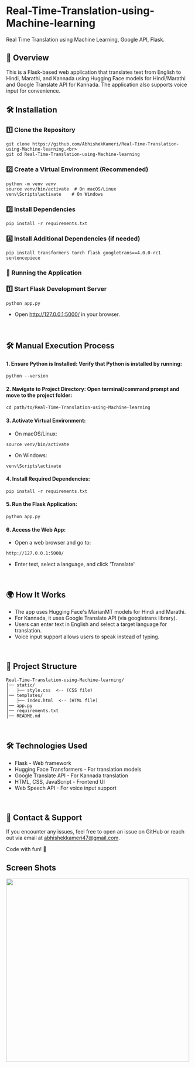 # Real-Time-Translation-using-Machine-learning
Real Time Translation using Machine Learning, Google API, Flask.

<h2>📌 Overview</h2>

This is a Flask-based web application that translates text from English to Hindi, Marathi, and Kannada using Hugging Face models for Hindi/Marathi and Google Translate API for Kannada. The application also supports voice input for convenience.


<h2>🛠️ Installation</h2>

<h3>1️⃣ Clone the Repository</h3>

```
git clone https://github.com/AbhishekKameri/Real-Time-Translation-using-Machine-learning.<br>
git cd Real-Time-Translation-using-Machine-learning
```

<h3>2️⃣ Create a Virtual Environment (Recommended)</h3>

```
python -m venv venv
source venv/bin/activate  # On macOS/Linux
venv\Scripts\activate    # On Windows
```

<h3>3️⃣ Install Dependencies</h3>

```
pip install -r requirements.txt
```

<h3>4️⃣ Install Additional Dependencies (if needed)</h3>

```
pip install transformers torch flask googletrans==4.0.0-rc1 sentencepiece
```

<h3>🚀 Running the Application</h3>

<h3>1️⃣ Start Flask Development Server</h3>

```
python app.py
```
* Open http://127.0.0.1:5000/ in your browser.<br><br><br>
  



<h2>🛠️ Manual Execution Process</h2>

<h4>1. Ensure Python is Installed: Verify that Python is installed by running:</h4>

```
python --version
```

<h4>2. Navigate to Project Directory: Open terminal/command prompt and move to the project folder:</h4>

```
cd path/to/Real-Time-Translation-using-Machine-learning
```

<h4>3. Activate Virtual Environment:</h4>

* On macOS/Linux:


```
source venv/bin/activate
```

* On Windows:
```
venv\Scripts\activate
```

<h4>4. Install Required Dependencies:</h4>

```
pip install -r requirements.txt
```

<h4>5. Run the Flask Application:</h4>

```
python app.py
```

<h4>6. Access the Web App:</h4>

* Open a web browser and go to:


```
http://127.0.0.1:5000/
```
* Enter text, select a language, and click 'Translate'<br>
  

<br><h2>🌍 How It Works</h2>

* The app uses Hugging Face's MarianMT models for Hindi and Marathi.
* For Kannada, it uses Google Translate API (via googletrans library).
* Users can enter text in English and select a target language for translation.
* Voice input support allows users to speak instead of typing.
  


<br><h2>📂 Project Structure</h2>

```
Real-Time-Translation-using-Machine-learning/
│── static/
│   ├── style.css  <-- (CSS file)
│── templates/
│   ├── index.html  <-- (HTML file)
│── app.py
│── requirements.txt
│── README.md

```



<br><h2>🛠️ Technologies Used</h2>

* Flask - Web framework
* Hugging Face Transformers - For translation models
* Google Translate API - For Kannada translation
* HTML, CSS, JavaScript - Frontend UI
* Web Speech API - For voice input support



<br><h2>📧 Contact & Support</h2>

If you encounter any issues, feel free to open an issue on GitHub or reach out via email at abhishekkameri47@gmail.com.

Code with fun! 🚀

<h2>Screen Shots</h2>


<img src="https://github.com/user-attachments/assets/a1404ba4-6947-498b-b831-64ac407a0e0b" width="500">















